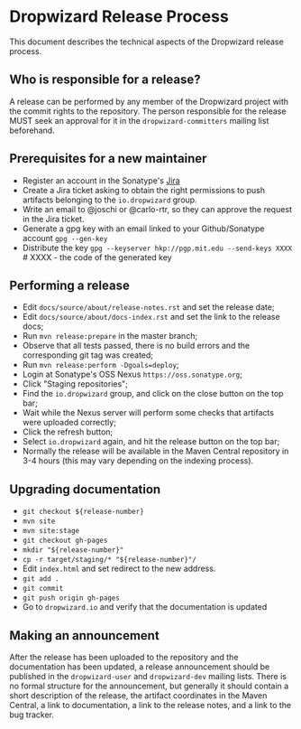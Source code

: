 # Dropwizard Release Process

This document describes the technical aspects of the Dropwizard release process.

## Who is responsible for a release?

A release can be performed by any member of the Dropwizard project with the commit rights to the repository.
The person responsible for the release MUST seek an approval for it in the `dropwizard-committers`
mailing list beforehand.

## Prerequisites for a new maintainer

* Register an account in the Sonatype's [Jira](https://issues.sonatype.org)
* Create a Jira ticket asking to obtain the right permissions to push artifacts belonging
to the `io.dropwizard` group.
* Write an email to @joschi or @carlo-rtr, so they can approve the request in the Jira ticket.
* Generate a gpg key with an email linked to your Github/Sonatype account
`gpg --gen-key`
* Distribute the key
`gpg --keyserver hkp://pgp.mit.edu --send-keys XXXX` # XXXX - the code of the generated key

## Performing a release

* Edit `docs/source/about/release-notes.rst` and set the release date;
* Edit `docs/source/about/docs-index.rst` and set the link to the release docs;
* Run `mvn release:prepare` in the master branch;
* Observe that all tests passed, there is no build errors and the corresponding git tag was created;
* Run `mvn release:perform -Dgoals=deploy`;
* Login at Sonatype's OSS Nexus `https://oss.sonatype.org`;
* Click "Staging repositories";
* Find the `io.dropwizard` group, and click on the close button on the top bar;
* Wait while the Nexus server will perform some checks that artifacts were uploaded correctly;
* Click the refresh button;
* Select `io.dropwizard` again, and hit the release button on the top bar;
* Normally the release will be available in the Maven Central repository in 3-4 hours (this may vary depending on the
indexing process).

## Upgrading documentation

* `git checkout ${release-number}`
* `mvn site`
* `mvn site:stage`
* `git checkout gh-pages`
* `mkdir "${release-number}"`
* `cp -r target/staging/* "${release-number}"/`
*  Edit `index.html` and set redirect to the new address.
* `git add .`
* `git commit`
* `git push origin gh-pages`
* Go to `dropwizard.io` and verify that the documentation is updated

## Making an announcement

After the release has been uploaded to the repository and the documentation has been updated, a release announcement
should be published in the `dropwizard-user` and `dropwizard-dev` mailing lists. There is no formal structure for
the announcement, but generally it should contain a short description of the release, the artifact coordinates in the
Maven Central, a link to documentation, a link to the release notes, and a link to the bug tracker.
